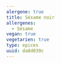 ```yaml
---
alergene: true
title: Sésame noir
allergenes:
  - Sésame
vegan: true
vegetarien: true
type: epices
uuid: da8d039c
---
```


